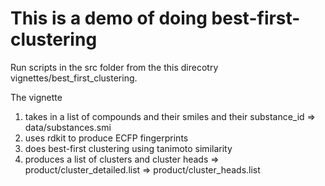 # This is a demo of doing best-first-clustering


Run scripts in the src folder from the this direcotry vignettes/best_first_clustering.

The vignette
   1) takes in a list of compounds and their smiles and their substance_id
       => data/substances.smi
   2) uses rdkit to produce ECFP fingerprints
   3) does best-first clustering using tanimoto similarity
   4) produces a list of clusters and cluster heads
       => product/cluster_detailed.list
       => product/cluster_heads.list
